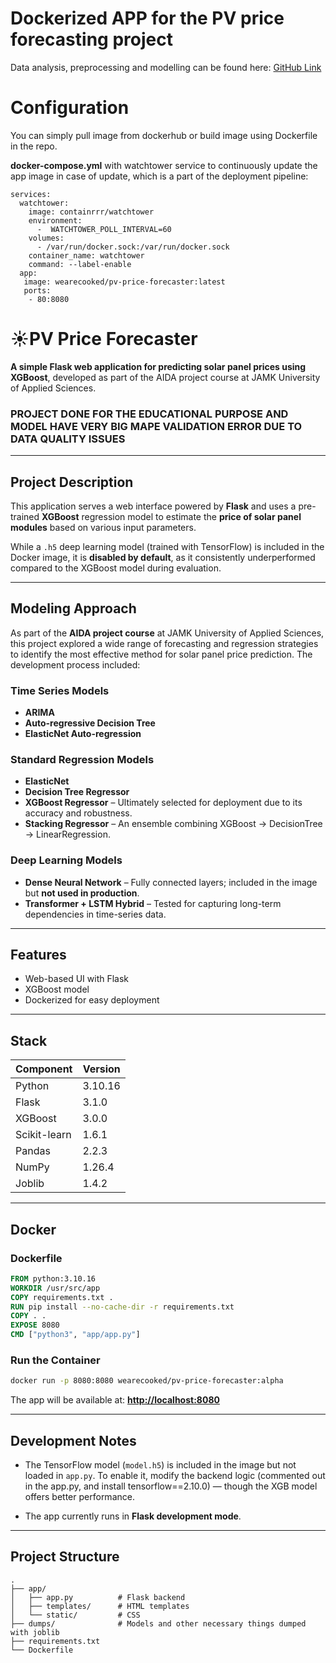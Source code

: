 # Dockerized APP for the PV price forecasting project
Data analysis, preprocessing and modelling can be found here: [GitHub Link](https://github.com/littlemicrowave/pv-price-forecaster-AIDA)
# Configuration

You can simply pull image from dockerhub or build image using Dockerfile in the repo.

**docker-compose.yml** with watchtower service to continuously update the app image in case of update, which is a part of the deployment pipeline: 
```
services:
  watchtower:
    image: containrrr/watchtower
    environment:
      -  WATCHTOWER_POLL_INTERVAL=60
    volumes:
      - /var/run/docker.sock:/var/run/docker.sock
    container_name: watchtower
    command: --label-enable
  app:
   image: wearecooked/pv-price-forecaster:latest
   ports:
    - 80:8080
```
# ☀PV Price Forecaster

**A simple Flask web application for predicting solar panel prices using XGBoost**, developed as part of the AIDA project course at JAMK University of Applied Sciences.

### **PROJECT DONE FOR THE EDUCATIONAL PURPOSE AND MODEL HAVE VERY BIG MAPE VALIDATION ERROR DUE TO DATA QUALITY ISSUES**
---

## Project Description

This application serves a web interface powered by **Flask** and uses a pre-trained **XGBoost** regression model to estimate the **price of solar panel modules** based on various input parameters.

While a `.h5` deep learning model (trained with TensorFlow) is included in the Docker image, it is **disabled by default**, as it consistently underperformed compared to the XGBoost model during evaluation.

---

## Modeling Approach

As part of the **AIDA project course** at JAMK University of Applied Sciences, this project explored a wide range of forecasting and regression strategies to identify the most effective method for solar panel price prediction. The development process included:

### Time Series Models

* **ARIMA**
* **Auto-regressive Decision Tree**
* **ElasticNet Auto-regression**

### Standard Regression Models

* **ElasticNet**
* **Decision Tree Regressor**
* **XGBoost Regressor** – Ultimately selected for deployment due to its accuracy and robustness.
* **Stacking Regressor** – An ensemble combining XGBoost → DecisionTree → LinearRegression.

### Deep Learning Models

* **Dense Neural Network** – Fully connected layers; included in the image but **not used in production**.
* **Transformer + LSTM Hybrid** – Tested for capturing long-term dependencies in time-series data.

---

## Features

* Web-based UI with Flask
* XGBoost model
* Dockerized for easy deployment

---

## Stack

| Component    | Version |
| ------------ | ------- |
| Python       | 3.10.16 |
| Flask        | 3.1.0   |
| XGBoost      | 3.0.0   |
| Scikit-learn | 1.6.1   |
| Pandas       | 2.2.3   |
| NumPy        | 1.26.4  |
| Joblib       | 1.4.2   |

---

## Docker

### Dockerfile

```dockerfile
FROM python:3.10.16
WORKDIR /usr/src/app
COPY requirements.txt .
RUN pip install --no-cache-dir -r requirements.txt
COPY . .
EXPOSE 8080
CMD ["python3", "app/app.py"]
```

### Run the Container

```bash
docker run -p 8080:8080 wearecooked/pv-price-forecaster:alpha
```

The app will be available at:
**[http://localhost:8080](http://localhost:8080)**

---

## Development Notes

* The TensorFlow model (`model.h5`) is included in the image but not loaded in `app.py`.
  To enable it, modify the backend logic (commented out in the app.py, and install tensorflow==2.10.0) — though the XGB model offers better performance.

* The app currently runs in **Flask development mode**.

---

## Project Structure

```
.
├── app/
│   ├── app.py          # Flask backend
│   ├── templates/      # HTML templates
│   └── static/         # CSS
├── dumps/              # Models and other necessary things dumped with joblib
├── requirements.txt
└── Dockerfile
```

